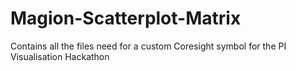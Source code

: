# Magion-Scatterplot-Matrix
Contains all the files need for a custom Coresight symbol for the PI Visualisation Hackathon
